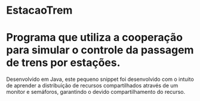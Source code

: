 # EstacaoTrem
<h1>Programa que utiliza a cooperação para simular o controle da passagem de trens por estações.</h1>

<p>Desenvolvido em Java, este pequeno snippet foi desenvolvido com o intuito de aprender a distribuição de recursos compartilhados através de um monitor e semáforos, garantindo o devido compartilhamento do recurso.</p>
